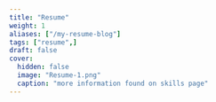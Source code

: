 ```yaml
---
title: "Resume"
weight: 1
aliases: ["/my-resume-blog"]
tags: ["resume",]
draft: false
cover:
  hidden: false
  image: "Resume-1.png"
  caption: "more information found on skills page"
---
```


